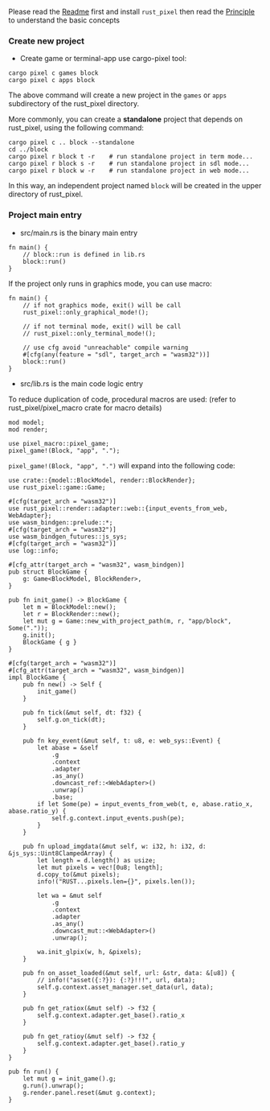 [Readme]: ../README.md
[Principle]: principle.md

Please read the [Readme] first and install `rust_pixel` then read the [Principle] to understand the basic concepts

### Create new project
- Create game or terminal-app use cargo-pixel tool:
```
cargo pixel c games block 
cargo pixel c apps block 
```
The above command will create a new project in the `games` or `apps` subdirectory of the rust_pixel directory.


More commonly, you can create a **standalone** project that depends on rust_pixel, using the following command:
```
cargo pixel c .. block --standalone
cd ../block
cargo pixel r block t -r    # run standalone project in term mode...
cargo pixel r block s -r    # run standalone project in sdl mode...
cargo pixel r block w -r    # run standalone project in web mode...
```
In this way, an independent project named `block` will be created in the upper directory of rust_pixel.

### Project main entry
- src/main.rs is the binary main entry
```
fn main() {
    // block::run is defined in lib.rs
    block::run()
}
```

If the project only runs in graphics mode, you can use macro:
```
fn main() {
    // if not graphics mode, exit() will be call
    rust_pixel::only_graphical_mode!();

    // if not terminal mode, exit() will be call
    // rust_pixel::only_terminal_mode!();

    // use cfg avoid "unreachable" compile warning
    #[cfg(any(feature = "sdl", target_arch = "wasm32"))]
    block::run()
}
```

- src/lib.rs is the main code logic entry

To reduce duplication of code, procedural macros are used:
(refer to rust_pixel/pixel_macro crate for macro details)
```
mod model;
mod render;

use pixel_macro::pixel_game;
pixel_game!(Block, "app", ".");  
```

`pixel_game!(Block, "app", ".")` will expand into the following code:
```
use crate::{model::BlockModel, render::BlockRender};
use rust_pixel::game::Game;

#[cfg(target_arch = "wasm32")]
use rust_pixel::render::adapter::web::{input_events_from_web, WebAdapter};
use wasm_bindgen::prelude::*;
#[cfg(target_arch = "wasm32")]
use wasm_bindgen_futures::js_sys;
#[cfg(target_arch = "wasm32")]
use log::info;

#[cfg_attr(target_arch = "wasm32", wasm_bindgen)]
pub struct BlockGame {
    g: Game<BlockModel, BlockRender>,
}

pub fn init_game() -> BlockGame {
    let m = BlockModel::new();
    let r = BlockRender::new();
    let mut g = Game::new_with_project_path(m, r, "app/block", Some("."));
    g.init();
    BlockGame { g }
}

#[cfg(target_arch = "wasm32")]
#[cfg_attr(target_arch = "wasm32", wasm_bindgen)]
impl BlockGame {
    pub fn new() -> Self {
        init_game()
    }

    pub fn tick(&mut self, dt: f32) {
        self.g.on_tick(dt);
    }

    pub fn key_event(&mut self, t: u8, e: web_sys::Event) {
        let abase = &self
            .g
            .context
            .adapter
            .as_any()
            .downcast_ref::<WebAdapter>()
            .unwrap()
            .base;
        if let Some(pe) = input_events_from_web(t, e, abase.ratio_x, abase.ratio_y) {
            self.g.context.input_events.push(pe);
        }
    }

    pub fn upload_imgdata(&mut self, w: i32, h: i32, d: &js_sys::Uint8ClampedArray) {
        let length = d.length() as usize;
        let mut pixels = vec![0u8; length];
        d.copy_to(&mut pixels);
        info!("RUST...pixels.len={}", pixels.len());

        let wa = &mut self
            .g
            .context
            .adapter
            .as_any()
            .downcast_mut::<WebAdapter>()
            .unwrap();

        wa.init_glpix(w, h, &pixels);
    }

    pub fn on_asset_loaded(&mut self, url: &str, data: &[u8]) {
        // info!("asset({:?}): {:?}!!!", url, data);
        self.g.context.asset_manager.set_data(url, data);
    }

    pub fn get_ratiox(&mut self) -> f32 {
        self.g.context.adapter.get_base().ratio_x
    }

    pub fn get_ratioy(&mut self) -> f32 {
        self.g.context.adapter.get_base().ratio_y
    }
}

pub fn run() {
    let mut g = init_game().g;
    g.run().unwrap();
    g.render.panel.reset(&mut g.context);
}
``` 
